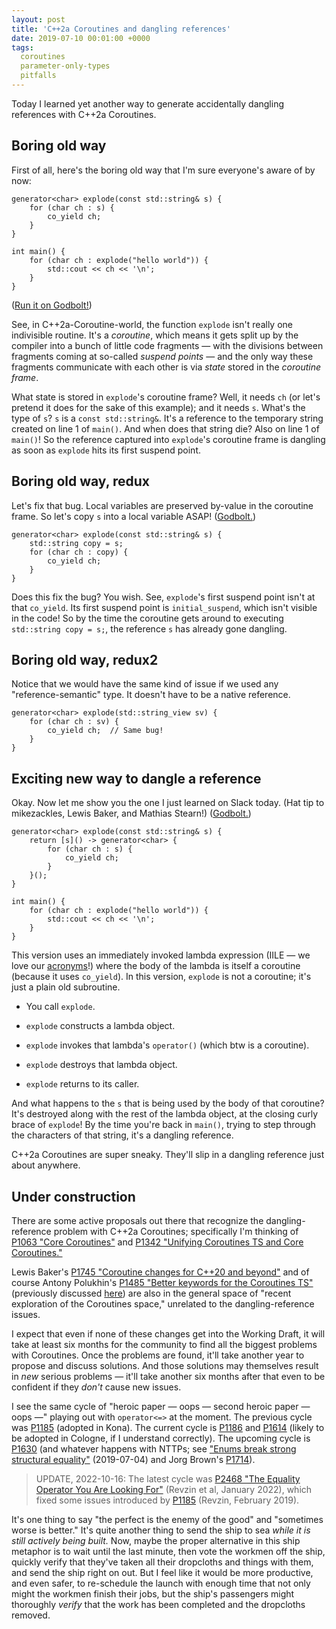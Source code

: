 ```yaml
---
layout: post
title: 'C++2a Coroutines and dangling references'
date: 2019-07-10 00:01:00 +0000
tags:
  coroutines
  parameter-only-types
  pitfalls
---
```


Today I learned yet another way to generate accidentally dangling references with C++2a Coroutines.

## Boring old way

First of all, here's the boring old way that I'm sure everyone's aware of by now:

    generator<char> explode(const std::string& s) {
        for (char ch : s) {
            co_yield ch;
        }
    }

    int main() {
        for (char ch : explode("hello world")) {
            std::cout << ch << '\n';
        }
    }

([Run it on Godbolt!](https://coro.godbolt.org/z/Z6iNru))

See, in C++2a-Coroutine-world, the function `explode` isn't really one indivisible routine. It's a _coroutine_,
which means it gets split up by the compiler into a bunch of little code fragments — with the divisions between
fragments coming at so-called _suspend points_ — and the only way these fragments communicate with each other
is via _state_ stored in the _coroutine frame_.

What state is stored in `explode`'s coroutine frame? Well, it needs `ch` (or let's pretend it does for the
sake of this example); and it needs `s`. What's the type of `s`? `s` is a `const std::string&`. It's a reference
to the temporary string created on line 1 of `main()`. And when does that string die? Also on line 1 of `main()`!
So the reference captured into `explode`'s coroutine frame is dangling as soon as `explode` hits its first
suspend point.


## Boring old way, redux

Let's fix that bug. Local variables are preserved by-value in the coroutine frame. So let's copy `s`
into a local variable ASAP! ([Godbolt.](https://coro.godbolt.org/z/InuSdi))

    generator<char> explode(const std::string& s) {
        std::string copy = s;
        for (char ch : copy) {
            co_yield ch;
        }
    }

Does this fix the bug? You wish. See, `explode`'s first suspend point isn't at that `co_yield`.
Its first suspend point is `initial_suspend`, which isn't visible in the code! So by the time the
coroutine gets around to executing `std::string copy = s;`, the reference `s` has already gone dangling.


## Boring old way, redux2

Notice that we would have the same kind of issue if we used any "reference-semantic" type. It doesn't
have to be a native reference.

    generator<char> explode(std::string_view sv) {
        for (char ch : sv) {
            co_yield ch;  // Same bug!
        }
    }


## Exciting new way to dangle a reference

Okay. Now let me show you the one I just learned on Slack today. (Hat tip to mikezackles, Lewis Baker,
and Mathias Stearn!) ([Godbolt.](https://coro.godbolt.org/z/tMaVXY))

    generator<char> explode(const std::string& s) {
        return [s]() -> generator<char> {
            for (char ch : s) {
                co_yield ch;
            }
        }();
    }

    int main() {
        for (char ch : explode("hello world")) {
            std::cout << ch << '\n';
        }
    }

This version uses an immediately invoked lambda expression (IILE — we love our
[acronyms](/blog/2019/08/02/the-tough-guide-to-cpp-acronyms/#iile)!) where the
body of the lambda is itself a coroutine (because it uses `co_yield`). In this version, `explode` is
not a coroutine; it's just a plain old subroutine.

- You call `explode`.

- `explode` constructs a lambda object.

- `explode` invokes that lambda's `operator()` (which btw is a coroutine).

- `explode` destroys that lambda object.

- `explode` returns to its caller.

And what happens to the `s` that is being used by the body of that coroutine? It's destroyed along with
the rest of the lambda object, at the closing curly brace of `explode`! By the time you're back in
`main()`, trying to step through the characters of that string, it's a dangling reference.

C++2a Coroutines are super sneaky. They'll slip in a dangling reference just about anywhere.


## Under construction

There are some active proposals out there that recognize the dangling-reference problem
with C++2a Coroutines; specifically I'm thinking of [P1063 "Core Coroutines"](http://www.open-std.org/jtc1/sc22/wg21/docs/papers/2019/p1063r2.pdf)
and [P1342 "Unifying Coroutines TS and Core Coroutines."](http://www.open-std.org/jtc1/sc22/wg21/docs/papers/2018/p1342r0.pdf)

Lewis Baker's [P1745 "Coroutine changes for C++20 and beyond"](http://www.open-std.org/jtc1/sc22/wg21/docs/papers/2019/p1745r0.pdf)
and of course Antony Polukhin's [P1485 "Better keywords for the Coroutines TS"](http://www.open-std.org/jtc1/sc22/wg21/docs/papers/2019/p1485r0.html)
(previously discussed [here](/blog/2019/06/26/pro-p1485/)) are also in the general space of "recent exploration of
the Coroutines space," unrelated to the dangling-reference issues.

I expect that even if none of these changes get into the Working Draft, it will take at least six months for the community
to find all the biggest problems with Coroutines. Once the problems are found, it'll take another year to propose
and discuss solutions. And those solutions may themselves result in _new_ serious problems — it'll take another six
months after that even to be confident if they _don't_ cause new issues.

I see the same cycle of "heroic paper — oops — second heroic paper — oops —" playing out with `operator<=>`
at the moment. The previous cycle was [P1185](http://www.open-std.org/jtc1/sc22/wg21/docs/papers/2019/p1185r2.html) (adopted
in Kona). The current cycle is [P1186](http://www.open-std.org/jtc1/sc22/wg21/docs/papers/2019/p1186r2.html)
and [P1614](http://www.open-std.org/jtc1/sc22/wg21/docs/papers/2019/p1614r1.html) (likely to be adopted in Cologne,
if I understand correctly). The upcoming cycle is [P1630](http://www.open-std.org/jtc1/sc22/wg21/docs/papers/2019/p1630r0.html)
(and whatever happens with NTTPs; see ["Enums break strong structural equality"](/blog/2019/07/04/strong-structural-equality-is-broken/)
(2019-07-04) and Jorg Brown's [P1714](http://www.open-std.org/jtc1/sc22/wg21/docs/papers/2019/p1714r0.html)).

> UPDATE, 2022-10-16: The latest cycle was [P2468 "The Equality Operator You Are Looking For"](https://www.open-std.org/jtc1/sc22/wg21/docs/papers/2022/p2468r2.html)
> (Revzin et al, January 2022), which fixed some issues introduced by [P1185](http://www.open-std.org/jtc1/sc22/wg21/docs/papers/2019/p1185r2.html)
> (Revzin, February 2019).

It's one thing to say "the perfect is the enemy of the good" and "sometimes worse is better."
It's quite another thing to send the ship to sea _while it is still actively being built._
Now, maybe the proper alternative in this ship metaphor is to wait until the last minute, then
vote the workmen off the ship, quickly verify that they've taken all their dropcloths and things with them,
and send the ship right on out. But I feel like it would be more productive, and even safer,
to re-schedule the launch with enough time that not only might the workmen finish their jobs,
but the ship's passengers might thoroughly _verify_ that the work has been completed and the dropcloths removed.
